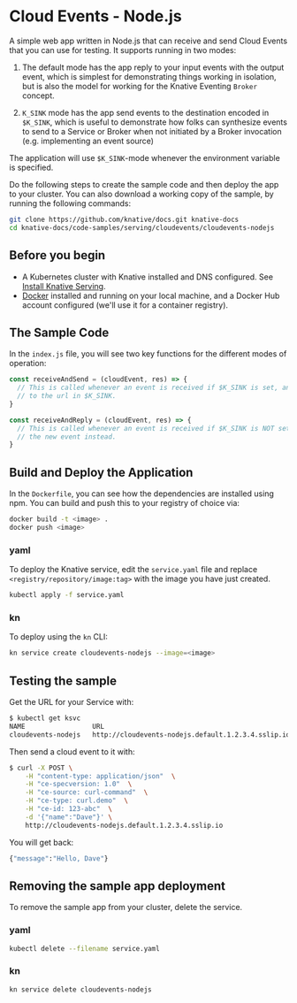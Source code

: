 # Cloud Events - Node.js

A simple web app written in Node.js that can receive and send Cloud Events that you
can use for testing. It supports running in two modes:

1. The default mode has the app reply to your input events with the output
   event, which is simplest for demonstrating things working in isolation, but
   is also the model for working for the Knative Eventing `Broker` concept.

2. `K_SINK` mode has the app send events to the destination encoded in
   `$K_SINK`, which is useful to demonstrate how folks can synthesize events to
   send to a Service or Broker when not initiated by a Broker invocation (e.g.
   implementing an event source)

The application will use `$K_SINK`-mode whenever the environment variable is
specified.

Do the following steps to create the sample code and then deploy the app to your
cluster. You can also download a working copy of the sample, by running the
following commands:

```bash
git clone https://github.com/knative/docs.git knative-docs
cd knative-docs/code-samples/serving/cloudevents/cloudevents-nodejs
```

## Before you begin

- A Kubernetes cluster with Knative installed and DNS configured.  See
  [Install Knative Serving](https://knative.dev/docs/install/serving/install-serving-with-yaml).
- [Docker](https://www.docker.com) installed and running on your local machine,
  and a Docker Hub account configured (we'll use it for a container registry).

## The Sample Code

In the `index.js` file, you will see two key functions for the different modes
of operation:

   ```js
   const receiveAndSend = (cloudEvent, res) => {
     // This is called whenever an event is received if $K_SINK is set, and sends a new event
     // to the url in $K_SINK.
   }

   const receiveAndReply = (cloudEvent, res) => {
     // This is called whenever an event is received if $K_SINK is NOT set, and it replies with
     // the new event instead.
   }
   ```

## Build and Deploy the Application

In the `Dockerfile`, you can see how the dependencies are installed using npm.
You can build and push this to your registry of choice via:

 ```bash
 docker build -t <image> .
 docker push <image>
 ```

### yaml

 To deploy the Knative service, edit the `service.yaml` file and replace `<registry/repository/image:tag>` with the image you have just created.

 ```bash
 kubectl apply -f service.yaml
 ```

### kn

To deploy using the `kn` CLI:

```bash
kn service create cloudevents-nodejs --image=<image>
```

## Testing the sample

Get the URL for your Service with:

```bash
$ kubectl get ksvc
NAME                 URL                                                LATESTCREATED              LATESTREADY                READY   REASON
cloudevents-nodejs   http://cloudevents-nodejs.default.1.2.3.4.sslip.io   cloudevents-nodejs-ss5pj   cloudevents-nodejs-ss5pj   True
```

Then send a cloud event to it with:

```bash
$ curl -X POST \
    -H "content-type: application/json"  \
    -H "ce-specversion: 1.0"  \
    -H "ce-source: curl-command"  \
    -H "ce-type: curl.demo"  \
    -H "ce-id: 123-abc"  \
    -d '{"name":"Dave"}' \
    http://cloudevents-nodejs.default.1.2.3.4.sslip.io
```

You will get back:

```bash
{"message":"Hello, Dave"}
```

## Removing the sample app deployment

To remove the sample app from your cluster, delete the service.

### yaml

 ```bash
kubectl delete --filename service.yaml
```

### kn

```bash
kn service delete cloudevents-nodejs
```
